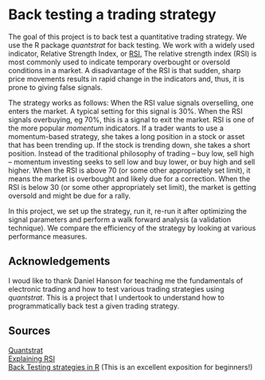 # Back testing a trading strategy

The goal of this project is to back test a quantitative trading strategy. We use the R package  *quantstrat* for back testing. We work with a widely used indicator, Relative Strength Index, or [RSI.](https://www.fidelity.com/learning-center/trading-investing/technical-analysis/technical-indicator-guide/RSI) The relative strength index (RSI) is most commonly used to indicate temporary overbought or oversold conditions in a market. A disadvantage of the RSI is that sudden, sharp price movements results in rapid change in the indicators and, thus, it is prone to giving false signals. 

The strategy works as follows: When the RSI value signals overselling, one enters the market. A typical setting for this signal is 30\%. When the RSI signals overbuying, eg 70\%, this is a signal to exit the market. RSI is one of the more popular *momentum* indicators. If a trader wants to use a momentum-based strategy, she takes a long position in a stock or asset that has been trending up. If the stock is trending down, she takes a short position. Instead of the traditional philosophy of trading – buy low, sell high – momentum investing seeks to sell low and buy lower, or buy high and sell higher. When the RSI is above 70 (or some other appropriately set limit), it means the market is overbought and likely due for a correction. When the RSI is below 30 (or some other appropriately set limit), the market is getting oversold and might be due for a rally. 

In this project, we set up the strategy, run it, re-run it after optimizing the signal parameters and perform a walk forward analysis (a validation technique). We compare the efficiency of the strategy by looking at various performance measures.


Acknowledgements
----------------------

I woud like to thank Daniel Hanson for teaching me the fundamentals of electronic trading and how to test various trading strategies using  *quantstrat*. This is a project that I undertook to understand how to programmatically back test a given trading strategy.

Sources
---------
[Quantstrat](https://www.rdocumentation.org/packages/quantstrat/versions/0.8.2)<br>
[Explaining RSI](https://www.thebalance.com/trading-commodities-with-rsi-and-momentum-indicators-809349)<br>
[Back Testing strategies in R](https://timtrice.github.io/backtesting-strategies/) (This is an excellent exposition for beginners!)
